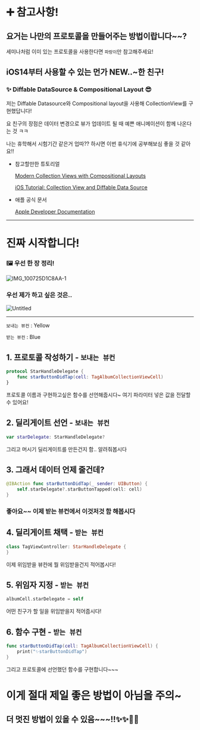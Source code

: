 
# ➕ 참고사항!

## 요거는 나만의 프로토콜을 만들어주는 방법이랍니다~~?

세미나처럼 이미 있는 프로토콜을 사용한다면 `파랑이`만 참고해주세요!

## iOS14부터 사용할 수 있는 먼가 NEW..~한 친구!

### ✨ ****Diffable DataSource & Compositional Layout 😎****

저는 Diffable Datasource와 Compositional layout을 사용해 CollectionView를 구현했답니다!

요 친구의 장점은 데이터 변경으로 뷰가 업데이트 될 때 예쁜 애니메이션이 함께 나온다는 것 ㅋㅋ

나는 휴학해서 시험기간 같은거 업따?? 하시면 이번 휴식기에 공부해보심 좋을 것 같아요!!

- 참고할만한 튜토리얼
    
    [Modern Collection Views with Compositional Layouts](https://www.raywenderlich.com/5436806-modern-collection-views-with-compositional-layouts)
    
    [iOS Tutorial: Collection View and Diffable Data Source](https://www.raywenderlich.com/8241072-ios-tutorial-collection-view-and-diffable-data-source)
    
- 애플 공식 문서
    
    [Apple Developer Documentation](https://developer.apple.com/documentation/uikit/views_and_controls/collection_views/implementing_modern_collection_views)
    

---

# 진짜 시작합니다!

### 🖼 우선 한 장 정리!

![IMG_100725D1C8AA-1](https://user-images.githubusercontent.com/75439868/214234674-624cf462-f844-4e4b-a94b-ac4f6bc8105d.jpeg)

### 우선 제가 하고 싶은 것은..

![Untitled](https://user-images.githubusercontent.com/75439868/214234709-8ed2a742-b301-4c94-be92-0c6c07a2b387.png)

---

`보내는 뷰컨` : Yellow

`받는 뷰컨` : Blue

## 1.  프로토콜 작성하기 - `보내는 뷰컨`

```swift
protocol StarHandleDelegate {
    func starButtonDidTap(cell: TagAlbumCollectionViewCell)
}
```

프로토콜 이름과 구현하고싶은 함수를 선언해줍시다~ 여기 파라미터 넣은 값을 전달할 수 있어요!

## 2. 딜리게이트 선언 - `보내는 뷰컨`

```swift
var starDelegate: StarHandleDelegate?
```

그리고 머시기 딜리게이트를 만든건지 함.. 알려줘봅시다

## 3. 그래서 데이터 언제 줄건데?

```swift
@IBAction func starButtonDidTap(_ sender: UIButton) {
    self.starDelegate?.starButtonTapped(cell: cell)
}
```

### 좋아요~~ 이제 받는 뷰컨에서 이것저것 함 해봅시다

## 4. 딜리게이트 채택 - `받는 뷰컨`

```swift
class TagViewController: StarHandleDelegate {
}
```

이제 위임받을 뷰컨에 뭘 위임받을건지 적어봅시다!

## 5. 위임자 지정 - `받는 뷰컨`

```swift
albumCell.starDelegate = self
```

어떤 친구가 할 일을 위임받을지 적어줍시다!

## 6. 함수 구현 - `받는 뷰컨`

```swift
func starButtonDidTap(cell: TagAlbumCollectionViewCell) {
    print("✨starButtonDidTap")
}
```

그리고 프로토콜에 선언했던 함수를 구현합니다~~~

# 이게 절대 제일 좋은 방법이 아님을 주의~

## 더 멋진 방법이 있을 수 있음~~~!!✨✨👊😎
